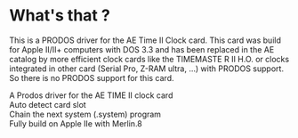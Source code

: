 # What's that ?
This is a PRODOS driver for the AE Time II Clock card. This card was build for Apple II/II+ computers with DOS 3.3 and has been replaced in the AE catalog by more efficient clock cards like the TIMEMASTE R II H.O. or clocks integrated in other card (Serial Pro, Z-RAM ultra, ...) with PRODOS support.  
So there is no PRODOS support for this card.

A Prodos driver for the AE TIME II clock card  
Auto detect card slot  
Chain the next system (.system) program  
Fully build on Apple IIe with Merlin.8  
